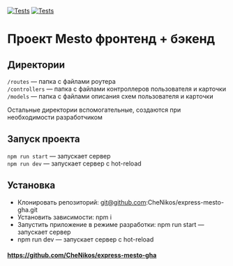 [![Tests](../../actions/workflows/tests-13-sprint.yml/badge.svg)](../../actions/workflows/tests-13-sprint.yml) [![Tests](../../actions/workflows/tests-14-sprint.yml/badge.svg)](../../actions/workflows/tests-14-sprint.yml)
# Проект Mesto фронтенд + бэкенд


## Директории

`/routes` — папка с файлами роутера  
`/controllers` — папка с файлами контроллеров пользователя и карточки   
`/models` — папка с файлами описания схем пользователя и карточки  
  
Остальные директории вспомогательные, создаются при необходимости разработчиком

## Запуск проекта

`npm run start` — запускает сервер   
`npm run dev` — запускает сервер с hot-reload

## Установка

- Клонировать репозиторий: git@github.com:CheNikos/express-mesto-gha.git
- Установить зависимости: npm i
- Запустить приложение в режиме разработки: npm run start — запускает сервер
- npm run dev — запускает сервер с hot-reload

#### https://github.com/CheNikos/express-mesto-gha
